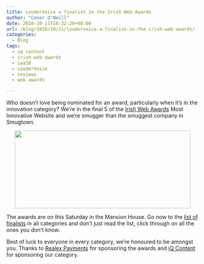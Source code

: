 ```yaml
---
title: LouderVoice a finalist in the Irish Web Awards
author: "Conor O'Neill"
date: 2010-10-11T16:32:20+00:00
url: /blog/2010/10/11/loudervoice-a-finalist-in-the-irish-web-awards/
categories:
  - Blog
tags:
  - iq content
  - irish web awards
  - iwa10
  - LouderVoice
  - reviews
  - web awards

---
```

Who doesn&#8217;t love being nominated for an award, particularly when it&#8217;s in the innovation category? We&#8217;re in the final 5 of the [Irish Web Awards][1] Most Innovative Website and we&#8217;re smugger than the smuggest company in Smugtown.

<p style="text-align: center;">
  <a href="http://webawards.ie/2010-finalists/"><img class="size-full wp-image-1811  aligncenter" title="Irish Web Awards" src="http://www.loudervoice.com/wp-content/uploads/2010/10/11/loudervoice-a-finalist-in-the-irish-web-awards/WebAwards-badge-460wide.jpg" alt="" width="460" height="204" srcset="/wp-content/uploads/2010/10/11/loudervoice-a-finalist-in-the-irish-web-awards/WebAwards-badge-460wide.jpg 460w, /wp-content/uploads/2010/10/11/loudervoice-a-finalist-in-the-irish-web-awards/WebAwards-badge-460wide-300x133.jpg 300w" sizes="(max-width: 460px) 100vw, 460px" /></a>
</p>

The awards are on this Saturday in the Mansion House. Go now to the [list of finalists][1] in all categories and don&#8217;t just read the list, click through on all the ones you don&#8217;t know.

Best of luck to everyone in every category, we&#8217;re honoured to be amongst you. Thanks to [Realex Payments][2] for sponsoring the awards and [iQ Content][3] for sponsoring our category.

 [1]: http://webawards.ie/2010-finalists/
 [2]: http://www.realexpayments.com/
 [3]: http://www.iqcontent.com/